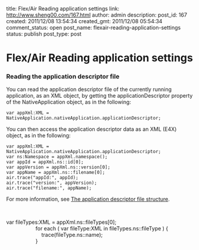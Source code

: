 title: Flex/Air Reading application settings
link: http://www.sheng00.com/167.html
author: admin
description: 
post_id: 167
created: 2011/12/08 13:54:34
created_gmt: 2011/12/08 05:54:34
comment_status: open
post_name: flexair-reading-application-settings
status: publish
post_type: post

# Flex/Air Reading application settings

### Reading the application descriptor file

You can read the application descriptor file of the currently running application, as an XML object, by getting the applicationDescriptor property of the NativeApplication object, as in the following:
    
    
    var appXml:XML = NativeApplication.nativeApplication.applicationDescriptor;

You can then access the application descriptor data as an XML (E4X) object, as in the following:
    
    
    var appXml:XML = NativeApplication.nativeApplication.applicationDescriptor;
    var ns:Namespace = appXml.namespace();
    var appId = appXml.ns::id[0];
    var appVersion = appXml.ns::version[0];
    var appName = appXml.ns::filename[0];
    air.trace("appId:", appId);
    air.trace("version:", appVersion);
    air.trace("filename:", appName);

For more information, see [The application descriptor file structure](http://livedocs.adobe.com/flex/3/html/File_formats_1.html#1043434).

 

var fileTypes:XML = appXml.ns::fileTypes[0];   
                    for each ( var fileType:XML in fileTypes.ns::fileType ) {   
                        trace(fileType.ns::name);   
                    }